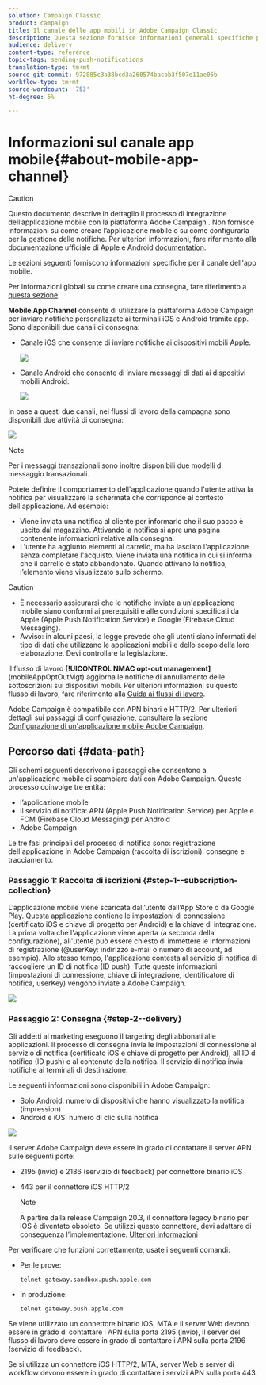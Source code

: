 ```yaml
---
solution: Campaign Classic
product: campaign
title: Il canale delle app mobili in Adobe Campaign Classic
description: Questa sezione fornisce informazioni generali specifiche per il canale dell'app mobile in Adobe Campaign Classic.
audience: delivery
content-type: reference
topic-tags: sending-push-notifications
translation-type: tm+mt
source-git-commit: 972885c3a38bcd3a260574bacbb3f507e11ae05b
workflow-type: tm+mt
source-wordcount: '753'
ht-degree: 5%

---
```



# Informazioni sul canale app mobile{#about-mobile-app-channel}

>[!CAUTION]
>
>Questo documento descrive in dettaglio il processo di integrazione dell’applicazione mobile con la piattaforma Adobe Campaign . Non fornisce informazioni su come creare l’applicazione mobile o su come configurarla per la gestione delle notifiche. Per ulteriori informazioni, fare riferimento alla documentazione ufficiale di Apple [](https://developer.apple.com/) e Android [documentation](https://developer.android.com/index.html).

Le sezioni seguenti forniscono informazioni specifiche per il canale dell&#39;app mobile.

Per informazioni globali su come creare una consegna, fare riferimento a [questa sezione](../../delivery/using/steps-about-delivery-creation-steps.md).

**Mobile App Channel** consente di utilizzare la piattaforma Adobe Campaign  per inviare notifiche personalizzate ai terminali iOS e Android tramite app. Sono disponibili due canali di consegna:

* Canale iOS che consente di inviare notifiche ai dispositivi mobili Apple.

   ![](assets/nmac_intro_2.png)

* Canale Android che consente di inviare messaggi di dati ai dispositivi mobili Android.

   ![](assets/nmac_intro_1.png)

In base a questi due canali, nei flussi di lavoro della campagna sono disponibili due attività di consegna:

![](assets/nmac_intro_3.png)

>[!NOTE]
>
>Per i messaggi transazionali sono inoltre disponibili due modelli di messaggio transazionali.

Potete definire il comportamento dell&#39;applicazione quando l&#39;utente attiva la notifica per visualizzare la schermata che corrisponde al contesto dell&#39;applicazione. Ad esempio:

* Viene inviata una notifica al cliente per informarlo che il suo pacco è uscito dal magazzino. Attivando la notifica si apre una pagina contenente informazioni relative alla consegna.
* L&#39;utente ha aggiunto elementi al carrello, ma ha lasciato l&#39;applicazione senza completare l&#39;acquisto. Viene inviata una notifica in cui si informa che il carrello è stato abbandonato. Quando attivano la notifica, l’elemento viene visualizzato sullo schermo.

>[!CAUTION]
>
>* È necessario assicurarsi che le notifiche inviate a un&#39;applicazione mobile siano conformi ai prerequisiti e alle condizioni specificati da Apple (Apple Push Notification Service) e Google (Firebase Cloud Messaging).
>* Avviso: in alcuni paesi, la legge prevede che gli utenti siano informati del tipo di dati che utilizzano le applicazioni mobili e dello scopo della loro elaborazione. Devi controllare la legislazione.


Il flusso di lavoro **[!UICONTROL NMAC opt-out management]** (mobileAppOptOutMgt) aggiorna le notifiche di annullamento delle sottoscrizioni sui dispositivi mobili. Per ulteriori informazioni su questo flusso di lavoro, fare riferimento alla [Guida ai flussi di lavoro](../../workflow/using/mobile-app-channel.md).

 Adobe Campaign è compatibile con APN binari e HTTP/2. Per ulteriori dettagli sui passaggi di configurazione, consultare la sezione [Configurazione di un&#39;applicazione mobile  Adobe Campaign](../../delivery/using/configuring-the-mobile-application.md).

## Percorso dati {#data-path}

Gli schemi seguenti descrivono i passaggi che consentono a un&#39;applicazione mobile di scambiare dati con  Adobe Campaign. Questo processo coinvolge tre entità:

* l’applicazione mobile
* il servizio di notifica: APN (Apple Push Notification Service) per Apple e FCM (Firebase Cloud Messaging) per Android
* Adobe Campaign

Le tre fasi principali del processo di notifica sono: registrazione dell&#39;applicazione in  Adobe Campaign (raccolta di iscrizioni), consegne e tracciamento.

### Passaggio 1: Raccolta di iscrizioni {#step-1--subscription-collection}

L’applicazione mobile viene scaricata dall’utente dall’App Store o da Google Play. Questa applicazione contiene le impostazioni di connessione (certificato iOS e chiave di progetto per Android) e la chiave di integrazione. La prima volta che l&#39;applicazione viene aperta (a seconda della configurazione), all&#39;utente può essere chiesto di immettere le informazioni di registrazione (@userKey: indirizzo e-mail o numero di account, ad esempio). Allo stesso tempo, l&#39;applicazione contesta al servizio di notifica di raccogliere un ID di notifica (ID push). Tutte queste informazioni (impostazioni di connessione, chiave di integrazione, identificatore di notifica, userKey) vengono inviate a  Adobe Campaign.

![](assets/nmac_register_view.png)

### Passaggio 2: Consegna {#step-2--delivery}

Gli addetti al marketing eseguono il targeting degli abbonati alle applicazioni. Il processo di consegna invia le impostazioni di connessione al servizio di notifica (certificato iOS e chiave di progetto per Android), all&#39;ID di notifica (ID push) e al contenuto della notifica. Il servizio di notifica invia notifiche ai terminali di destinazione.

Le seguenti informazioni sono disponibili in  Adobe Campaign:

* Solo Android: numero di dispositivi che hanno visualizzato la notifica (impression)
* Android e iOS: numero di clic sulla notifica

![](assets/nmac_delivery_view.png)

Il server Adobe Campaign  deve essere in grado di contattare il server APN sulle seguenti porte:

* 2195 (invio) e 2186 (servizio di feedback) per connettore binario iOS
* 443 per il connettore iOS HTTP/2

   >[!NOTE]
   >
   > A partire dalla release Campaign 20.3, il connettore legacy binario per iOS è diventato obsoleto. Se utilizzi questo connettore, devi adattare di conseguenza l’implementazione. [Ulteriori informazioni](https://helpx.adobe.com/it/campaign/kb/migrate-to-apns-http2.html)

Per verificare che funzioni correttamente, usate i seguenti comandi:

* Per le prove:

   ```
   telnet gateway.sandbox.push.apple.com
   ```

* In produzione:

   ```
   telnet gateway.push.apple.com
   ```

Se viene utilizzato un connettore binario iOS, MTA e il server Web devono essere in grado di contattare i APN sulla porta 2195 (invio), il server del flusso di lavoro deve essere in grado di contattare i APN sulla porta 2196 (servizio di feedback).

Se si utilizza un connettore iOS HTTP/2, MTA, server Web e server di workflow devono essere in grado di contattare i servizi APN sulla porta 443.

